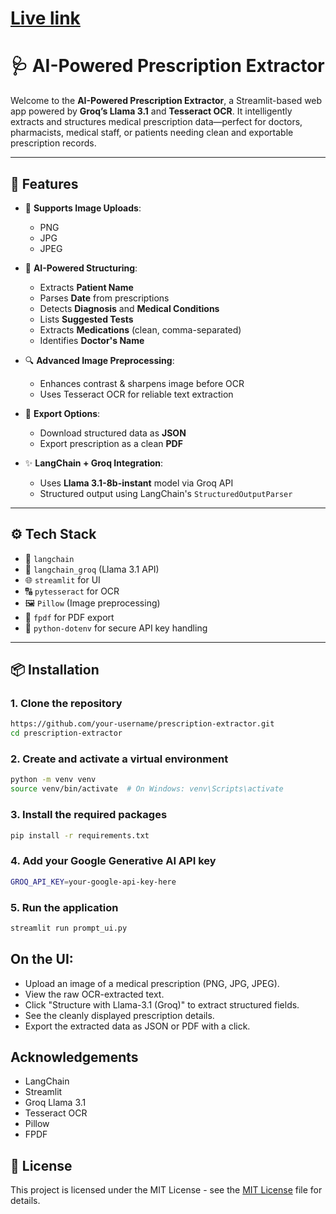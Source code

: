 # [Live link]()

# 🩺 AI-Powered Prescription Extractor

Welcome to the **AI-Powered Prescription Extractor**, a Streamlit-based web app powered by **Groq’s Llama 3.1** and **Tesseract OCR**. It intelligently extracts and structures medical prescription data—perfect for doctors, pharmacists, medical staff, or patients needing clean and exportable prescription records.

---

## 🚀 Features

* 📸 **Supports Image Uploads**:
  * PNG
  * JPG
  * JPEG

* 🤖 **AI-Powered Structuring**:
  * Extracts **Patient Name**
  * Parses **Date** from prescriptions
  * Detects **Diagnosis** and **Medical Conditions**
  * Lists **Suggested Tests**
  * Extracts **Medications** (clean, comma-separated)
  * Identifies **Doctor's Name**

* 🔍 **Advanced Image Preprocessing**:
  * Enhances contrast & sharpens image before OCR
  * Uses Tesseract OCR for reliable text extraction

* 📄 **Export Options**:
  * Download structured data as **JSON**
  * Export prescription as a clean **PDF**

* ✨ **LangChain + Groq Integration**:
  * Uses **Llama 3.1-8b-instant** model via Groq API
  * Structured output using LangChain's `StructuredOutputParser`

---

## ⚙️ Tech Stack

* 🤖 `langchain`
* 🚀 `langchain_groq` (Llama 3.1 API)
* 🌐 `streamlit` for UI
* 🔠 `pytesseract` for OCR
* 🖼️ `Pillow` (Image preprocessing)
* 📄 `fpdf` for PDF export
* 🔐 `python-dotenv` for secure API key handling

---

## 📦 Installation

### 1. Clone the repository

```bash
https://github.com/your-username/prescription-extractor.git
cd prescription-extractor
```
### 2. Create and activate a virtual environment

```bash
python -m venv venv
source venv/bin/activate  # On Windows: venv\Scripts\activate
```
### 3. Install the required packages

```bash
pip install -r requirements.txt
```
### 4. Add your Google Generative AI API key

```bash
GROQ_API_KEY=your-google-api-key-here
```
### 5. Run the application

```bash
streamlit run prompt_ui.py
```

## On the UI:

- Upload an image of a medical prescription (PNG, JPG, JPEG).
- View the raw OCR-extracted text.
- Click "Structure with Llama-3.1 (Groq)" to extract structured fields.
- See the cleanly displayed prescription details.
- Export the extracted data as JSON or PDF with a click.

## Acknowledgements

- LangChain
- Streamlit
- Groq Llama 3.1
- Tesseract OCR
- Pillow
- FPDF

## 📄 License
This project is licensed under the MIT License - see the [MIT License](LICENSE) file for details.